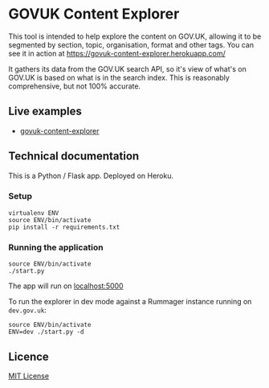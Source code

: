 # GOVUK Content Explorer

This tool is intended to help explore the content on GOV.UK, allowing it to be
segmented by section, topic, organisation, format and other tags.  You can see
it in action at https://govuk-content-explorer.herokuapp.com/

It gathers its data from the GOV.UK search API, so it's view of what's on
GOV.UK is based on what is in the search index.  This is reasonably
comprehensive, but not 100% accurate.

## Live examples

- [govuk-content-explorer](http://govuk-content-explorer.herokuapp.com/)

## Technical documentation

This is a Python / Flask app. Deployed on Heroku.

### Setup

```
virtualenv ENV
source ENV/bin/activate
pip install -r requirements.txt
```

### Running the application

```
source ENV/bin/activate
./start.py
```

The app will run on [localhost:5000](http://localhost:5000)

To run the explorer in dev mode against a Rummager instance running on `dev.gov.uk`:

```
source ENV/bin/activate
ENV=dev ./start.py -d
```

## Licence

[MIT License](LICENCE)
